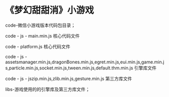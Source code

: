 # 《梦幻甜甜消》小游戏

code-微信小游戏版本代码包目录；

code - js - main.min.js 核心代码文件

code - platform.js 核心代码文件

code - js - assetsmanager.min.js,dragonBones.min.js,egret.min.js,eui.min.js,game.min.js,particle.min.js,socket.min.js,tween.min.js,default.thm.min.js 引擎库文件

code - js - jszip.min.js,zlib.min.js,gesture.min.js 第三方库文件
  
  
libs-游戏使用的的引擎库及第三方库文件；
